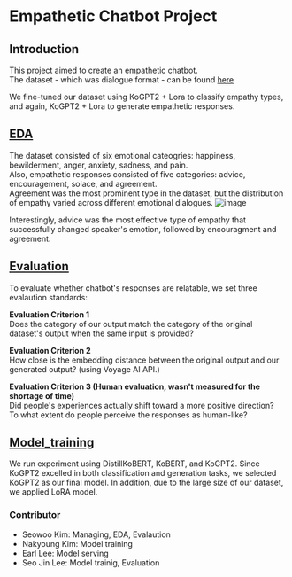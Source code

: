 # Empathetic Chatbot Project

## Introduction

This project aimed to create an empathetic chatbot.  
The dataset - which was dialogue format - can be found [here](https://www.aihub.or.kr/aihubdata/data/view.do?currMenu=&topMenu=&aihubDataSe=data&dataSetSn=71305)  

We fine-tuned our dataset using KoGPT2 + Lora to classify empathy types,
and again, KoGPT2 + Lora to generate empathetic responses.  

## [EDA](EDA)

The dataset consisted of six emotional cateogries: happiness, bewilderment, anger, anxiety, sadness, and pain.  
Also, empathetic responses consisted of five categories: advice, encouragement, solace, and agreement.   
Agreement was the most prominent type in the dataset, but the distribution of empathy varied across different emotional dialogues.
![image](https://github.com/user-attachments/assets/7cffd8c8-90d9-4261-bb49-12d25b99f533)

Interestingly, advice was the most effective type of empathy that successfully changed speaker's emotion, followed by encouragment and agreement.  

## [Evaluation](evaluation)

To evaluate whether chatbot's responses are relatable, we set three evalaution standards:  

**Evaluation Criterion 1**  
Does the category of our output match the category of the original dataset's output when the same input is provided?

**Evaluation Criterion 2**  
How close is the embedding distance between the original output and our generated output? (using Voyage AI API.)

**Evaluation Criterion 3 (Human evaluation, wasn't measured for the shortage of time)**  
Did people's experiences actually shift toward a more positive direction?  
To what extent do people perceive the responses as human-like?

## [Model_training](model_training)  

We run experiment using DistillKoBERT, KoBERT, and KoGPT2. Since KoGPT2 excelled in both classification and generation tasks, we selected KoGPT2 as our final model. In addition, due to the large size of our dataset, we applied LoRA model. 

### Contributor
- Seowoo Kim: Managing, EDA, Evalaution 
- Nakyoung Kim: Model training
- Earl Lee: Model serving
- Seo Jin Lee: Model trainig, Evaluation
